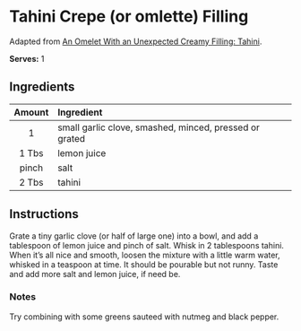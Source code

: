 # Tahini Crepe (or omlette) Filling

Adapted from [An Omelet With an Unexpected Creamy Filling: Tahini](https://www.nytimes.com/2020/03/26/dining/tahini-omelet-recipe.html).

**Serves:** 1

## Ingredients

| Amount | Ingredient
| :----: | :---------
| 1 | small garlic clove, smashed, minced, pressed or grated
| 1 Tbs | lemon juice 
| pinch | salt
| 2 Tbs | tahini

## Instructions

Grate a tiny garlic clove (or half of large one) into a bowl, and add a tablespoon of lemon juice and pinch of salt. Whisk in 2 tablespoons tahini. When it’s all nice and smooth, loosen the mixture with a little warm water, whisked in a teaspoon at time. It should be pourable but not runny. Taste and add more salt and lemon juice, if need be.

### Notes

Try combining with some greens sauteed with nutmeg and black pepper.
